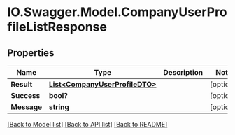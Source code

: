 # IO.Swagger.Model.CompanyUserProfileListResponse
## Properties

Name | Type | Description | Notes
------------ | ------------- | ------------- | -------------
**Result** | [**List&lt;CompanyUserProfileDTO&gt;**](CompanyUserProfileDTO.md) |  | [optional] 
**Success** | **bool?** |  | [optional] 
**Message** | **string** |  | [optional] 

[[Back to Model list]](../README.md#documentation-for-models) [[Back to API list]](../README.md#documentation-for-api-endpoints) [[Back to README]](../README.md)

